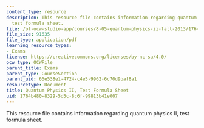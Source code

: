 ```yaml
---
content_type: resource
description: This resource file contains information regarding quantum physics II,
  test formula sheet.
file: /ol-ocw-studio-app/courses/8-05-quantum-physics-ii-fall-2013/1764b48083295d5c8c6f99813b41e007_MIT8_05F13_test_formu_sht.pdf
file_size: 91635
file_type: application/pdf
learning_resource_types:
- Exams
license: https://creativecommons.org/licenses/by-nc-sa/4.0/
ocw_type: OCWFile
parent_title: Exams
parent_type: CourseSection
parent_uid: 66e538e1-4724-c4e5-9962-6c70d9baf8a1
resourcetype: Document
title: Quantum Physics II, Test Formula Sheet
uid: 1764b480-8329-5d5c-8c6f-99813b41e007
---
```

This resource file contains information regarding quantum physics II, test formula sheet.